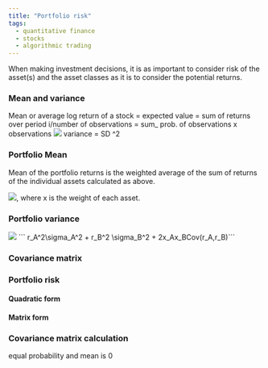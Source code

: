 ```yaml
---
title: "Portfolio risk"
tags:
  - quantitative finance
  - stocks
  - algorithmic trading
---
```


When making investment decisions, it is as important to consider risk of the asset(s) and the asset classes as it is to consider the potential returns.

### Mean and variance 

Mean or average log return of a stock = expected value = sum of returns over period i/number of observations = sum_ prob. of observations x observations
<img src="https://render.githubusercontent.com/render/math?math=E(r) = \sum_{i=1}^{n} p(i)r(i)">
variance = SD ^2

### Portfolio Mean

Mean of the portfolio returns is the weighted average of the sum of returns of the individual assets calculated as above.

<img src="https://render.githubusercontent.com/render/math?math=rp(i) = x_AE(r_A) + x_BE(r_B)">, where x is the weight of each asset. 


### Portfolio variance

<img src="https://render.githubusercontent.com/render/math?math=r_A^2 \sigma_A^2 \+ r_B^2 \sigma_B^2 \+ 2x_Ax_BCov(r_A,r_B)">
```
r_A^2\sigma_A^2 + r_B^2 \sigma_B^2 + 2x_Ax_BCov(r_A,r_B)```

### Covariance matrix

### Portfolio risk 

#### Quadratic form

#### Matrix form

### Covariance matrix calculation
equal probability and mean is 0
